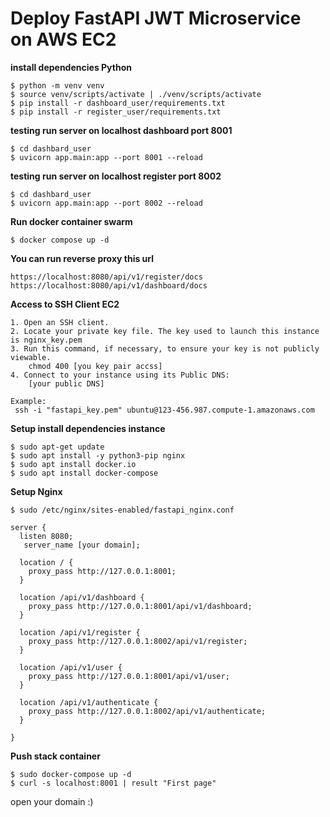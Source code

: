 # Deploy FastAPI JWT Microservice on AWS EC2

**install dependencies Python**

    $ python -m venv venv
    $ source venv/scripts/activate | ./venv/scripts/activate
    $ pip install -r dashboard_user/requirements.txt
    $ pip install -r register_user/requirements.txt

**testing run server on localhost dashboard port 8001**

    $ cd dashbard_user
    $ uvicorn app.main:app --port 8001 --reload

**testing run server on localhost register port 8002**

    $ cd dashbard_user
    $ uvicorn app.main:app --port 8002 --reload

**Run docker container swarm**

    $ docker compose up -d

**You can run reverse proxy this url**

    https://localhost:8080/api/v1/register/docs
    https://localhost:8080/api/v1/dashboard/docs

**Access to SSH Client EC2**

    1. Open an SSH client.
    2. Locate your private key file. The key used to launch this instance is nginx_key.pem
    3. Run this command, if necessary, to ensure your key is not publicly viewable.
        chmod 400 [you key pair accss]
    4. Connect to your instance using its Public DNS:
        [your public DNS]

    Example:
     ssh -i "fastapi_key.pem" ubuntu@123-456.987.compute-1.amazonaws.com

**Setup install dependencies instance**
    
    $ sudo apt-get update
    $ sudo apt install -y python3-pip nginx
    $ sudo apt install docker.io
    $ sudo apt install docker-compose

**Setup Nginx**
    
    $ sudo /etc/nginx/sites-enabled/fastapi_nginx.conf

```nginx
server {
  listen 8080;
   server_name [your domain];

  location / {
    proxy_pass http://127.0.0.1:8001;
  }

  location /api/v1/dashboard {
    proxy_pass http://127.0.0.1:8001/api/v1/dashboard;
  }

  location /api/v1/register {
    proxy_pass http://127.0.0.1:8002/api/v1/register;
  }

  location /api/v1/user {
    proxy_pass http://127.0.0.1:8001/api/v1/user;
  }

  location /api/v1/authenticate {
    proxy_pass http://127.0.0.1:8002/api/v1/authenticate;
  }

}
```

**Push stack container**
    
    $ sudo docker-compose up -d
    $ curl -s localhost:8001 | result "First page"

open your domain :)








